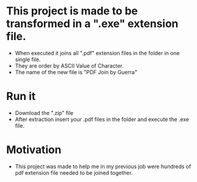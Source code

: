 # This project is made to be transformed in a ".exe" extension file.
- When executed it joins all ".pdf" extension files in the folder in one single file.
- They are order by ASCII Value of Character.
- The name of the new file is "PDF Join by Guerra"

# Run it
- Download the ".zip" file
- After extraction insert your .pdf files in the folder and execute the .exe file.

# Motivation
- This project was made to help me in my previous job were hundreds of pdf extension file needed to be joined together.

